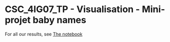 # CSC_4IG07_TP - Visualisation - Mini-projet baby names

For all our results, see [The notebook](./visualisation.ipynb)
